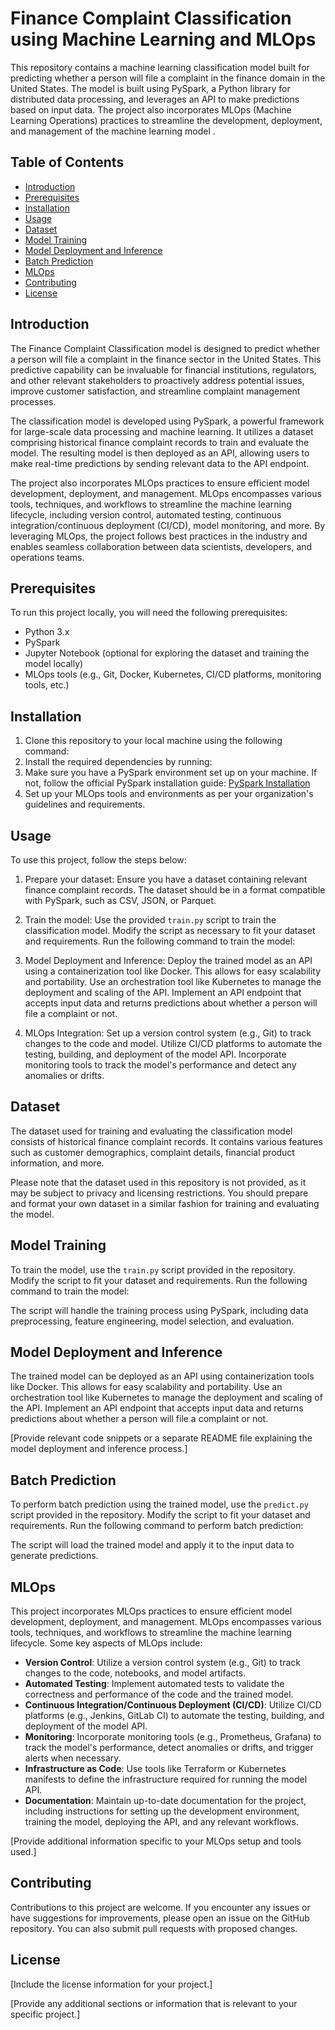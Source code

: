 # Finance Complaint Classification using Machine Learning and MLOps

This repository contains a machine learning classification model built for predicting whether a person will file a complaint in the finance domain in the United States. The model is built using PySpark, a Python library for distributed data processing, and leverages an API to make predictions based on input data. The project also incorporates MLOps (Machine Learning Operations) practices to streamline the development, deployment, and management of the machine learning model  .

## Table of Contents

- [Introduction](#introduction)
- [Prerequisites](#prerequisites)
- [Installation](#installation)
- [Usage](#usage)
- [Dataset](#dataset)
- [Model Training](#model-training)
- [Model Deployment and Inference](#model-deployment-and-inference)
- [Batch Prediction](#batch-prediction)
- [MLOps](#mlops)
- [Contributing](#contributing)
- [License](#license)

## Introduction

The Finance Complaint Classification model is designed to predict whether a person will file a complaint in the finance sector in the United States. This predictive capability can be invaluable for financial institutions, regulators, and other relevant stakeholders to proactively address potential issues, improve customer satisfaction, and streamline complaint management processes.

The classification model is developed using PySpark, a powerful framework for large-scale data processing and machine learning. It utilizes a dataset comprising historical finance complaint records to train and evaluate the model. The resulting model is then deployed as an API, allowing users to make real-time predictions by sending relevant data to the API endpoint.

The project also incorporates MLOps practices to ensure efficient model development, deployment, and management. MLOps encompasses various tools, techniques, and workflows to streamline the machine learning lifecycle, including version control, automated testing, continuous integration/continuous deployment (CI/CD), model monitoring, and more. By leveraging MLOps, the project follows best practices in the industry and enables seamless collaboration between data scientists, developers, and operations teams.

## Prerequisites

To run this project locally, you will need the following prerequisites:

- Python 3.x
- PySpark
- Jupyter Notebook (optional for exploring the dataset and training the model locally)
- MLOps tools (e.g., Git, Docker, Kubernetes, CI/CD platforms, monitoring tools, etc.)

## Installation

1. Clone this repository to your local machine using the following command:
2. Install the required dependencies by running:
3. Make sure you have a PySpark environment set up on your machine. If not, follow the official PySpark installation guide: [PySpark Installation](https://spark.apache.org/docs/latest/api/python/getting_started/install.html)
4. Set up your MLOps tools and environments as per your organization's guidelines and requirements.

## Usage

To use this project, follow the steps below:

1. Prepare your dataset: Ensure you have a dataset containing relevant finance complaint records. The dataset should be in a format compatible with PySpark, such as CSV, JSON, or Parquet.

2. Train the model: Use the provided `train.py` script to train the classification model. Modify the script as necessary to fit your dataset and requirements. Run the following command to train the model:

3. Model Deployment and Inference: Deploy the trained model as an API using a containerization tool like Docker. This allows for easy scalability and portability. Use an orchestration tool like Kubernetes to manage the deployment and scaling of the API. Implement an API endpoint that accepts input data and returns predictions about whether a person will file a complaint or not.

4. MLOps Integration: Set up a version control system (e.g., Git) to track changes to the code and model. Utilize CI/CD platforms to automate the testing, building, and deployment of the model API. Incorporate monitoring tools to track the model's performance and detect any anomalies or drifts.

## Dataset

The dataset used for training and evaluating the classification model consists of historical finance complaint records. It contains various features such as customer demographics, complaint details, financial product information, and more.

Please note that the dataset used in this repository is not provided, as it may be subject to privacy and licensing restrictions. You should prepare and format your own dataset in a similar fashion for training and evaluating the model.

## Model Training

To train the model, use the `train.py` script provided in the repository. Modify the script to fit your dataset and requirements. Run the following command to train the model:

The script will handle the training process using PySpark, including data preprocessing, feature engineering, model selection, and evaluation.

## Model Deployment and Inference

The trained model can be deployed as an API using containerization tools like Docker. This allows for easy scalability and portability. Use an orchestration tool like Kubernetes to manage the deployment and scaling of the API. Implement an API endpoint that accepts input data and returns predictions about whether a person will file a complaint or not.

[Provide relevant code snippets or a separate README file explaining the model deployment and inference process.]

## Batch Prediction

To perform batch prediction using the trained model, use the `predict.py` script provided in the repository. Modify the script to fit your dataset and requirements. Run the following command to perform batch prediction:

The script will load the trained model and apply it to the input data to generate predictions.

## MLOps

This project incorporates MLOps practices to ensure efficient model development, deployment, and management. MLOps encompasses various tools, techniques, and workflows to streamline the machine learning lifecycle. Some key aspects of MLOps include:

- **Version Control**: Utilize a version control system (e.g., Git) to track changes to the code, notebooks, and model artifacts.
- **Automated Testing**: Implement automated tests to validate the correctness and performance of the code and the trained model.
- **Continuous Integration/Continuous Deployment (CI/CD)**: Utilize CI/CD platforms (e.g., Jenkins, GitLab CI) to automate the testing, building, and deployment of the model API.
- **Monitoring**: Incorporate monitoring tools (e.g., Prometheus, Grafana) to track the model's performance, detect anomalies or drifts, and trigger alerts when necessary.
- **Infrastructure as Code**: Use tools like Terraform or Kubernetes manifests to define the infrastructure required for running the model API.
- **Documentation**: Maintain up-to-date documentation for the project, including instructions for setting up the development environment, training the model, deploying the API, and any relevant workflows.

[Provide additional information specific to your MLOps setup and tools used.]

## Contributing

Contributions to this project are welcome. If you encounter any issues or have suggestions for improvements, please open an issue on the GitHub repository. You can also submit pull requests with proposed changes.

## License

[Include the license information for your project.]

[Provide any additional sections or information that is relevant to your specific project.]
